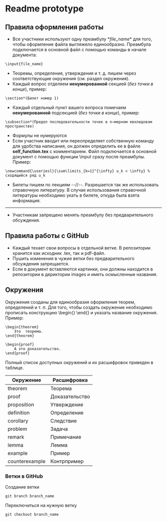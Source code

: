 # Readme prototype

## Правила оформления работы

- Все участники используют одну преамбулу \*_file_name_\* для того, чтобы оформление файла выгляжело единообразно. 
Преамбула подключается в основной файл с помощью команды в начале документа:
```
\input{file_name}
```
- Теоремы, определения, утверждения и т. д. пишем через соответствующие окружения (см. раздел окружения).
- Каждый вопрос отделяем __ненумерованной__ секцией (_без точки в конце_), пример: 
```
\section*(Билет номер 1)
```
- Каждый отдельный пункт вашего вопроса помечаем __ненумерованной__ подсекцией (_без точки в конце_), пример: 
```
\subsection*(Предел последовательности точек в n–мерном евклидовом пространстве)
```
- Формулы не нумеруются
- Если участник вводит или переопределяет собственную команду для удобства написания, он должен определить ее в файле __self_function.tex__ с комментарием. Файл подключается в основной документ с помощью функции \input сразу после преамбулы. Пример:
```
\newcommand{\useriesl}{\sum\limits_{k=1}^{\infty} u_k < \infty} % сходящийся ряд u_k
```
- Билеты пишем по лекциям --//--. Разрешается так же использовать справочную литературу.
В случае использования справочной литературы необходимо укать в билете, откуда была взята информация.
___
- Участникам запрещено менять преамбулу без предварительного обсуждения.

## Правила работы с GitHub

- Каждый техает свои вопросы в отдельной ветке. В репозитории хранится как исходник .tex, так и pdf-файл.
- Пушить изменения в чужие ветки без предварительного обсуждения запрещается.
- Если в документ вставляются картинки, они должны находится в репозитории в дериктории images и иметь осмысленные названия.

## Окружения

Окружения созданы для единообразия оформления теорем, определений и т. п. Для того, чтобы создать окружение необходимо прописать конструкцию \begin{} \end{} и указать название окружения. Пример:
```
\begin{theorem}
    Это  теорема.
\end{theorem}
    
\begin{proof}
    А это доказательство.
\end{proof}
```
Полный список доступных окружений и их расшифровок приведен в таблице.

|Окружение     |Расшифровка   |
|----------    |--------------|
|theorem       |Теорема       |
|proof         |Доказательство|
|proposition   |Утверждение   |
|definition    |Определение   |
|corollary     |Следствие     |
|problem       |Задача        |
|remark        |Примечание    |
|lemma         |Лемма         |
|example       |Пример        |
|counterexample|Контрпример   |

### Ветки в GitHub
Создание ветки
```
git branch branch_name
```
Переключиться на нужную ветку
```
git checkout branch_name
```